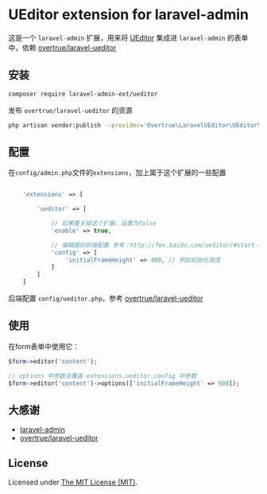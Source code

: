 UEditor extension for laravel-admin
======

这是一个 `laravel-admin` 扩展，用来将 [UEditor](https://ueditor.baidu.com/website/index.html) 集成进 `laravel-admin` 的表单中，依赖 [overtrue/laravel-ueditor](https://github.com/overtrue/laravel-ueditor)

## 安装

```bash
composer require laravel-admin-ext/ueditor
```

发布 `overtrue/laravel-ueditor` 的资源
```bash
php artisan vendor:publish --provider='Overtrue\LaravelUEditor\UEditorServiceProvider'
```

## 配置

在`config/admin.php`文件的`extensions`，加上属于这个扩展的一些配置
```php

    'extensions' => [

        'ueditor' => [

            // 如果要关掉这个扩展，设置为false
            'enable' => true,

            // 编辑器的前端配置 参考：http://fex.baidu.com/ueditor/#start-config
            'config' => [
                'initialFrameHeight' => 400, // 例如初始化高度
            ]
        ]
    ]

```

后端配置 `config/ueditor.php`，参考 [overtrue/laravel-ueditor](https://github.com/overtrue/laravel-ueditor)

## 使用

在form表单中使用它：
```php
$form->editor('content');

// options 中参数会覆盖 extensions.ueditor.config 中参数
$form->editor('content')->options(['initialFrameHeight' => 800]);
```

## 大感谢
- [laravel-admin](https://github.com/z-song/laravel-admin)
- [overtrue/laravel-ueditor](https://github.com/overtrue/laravel-ueditor)

License
------------
Licensed under [The MIT License (MIT)](LICENSE).